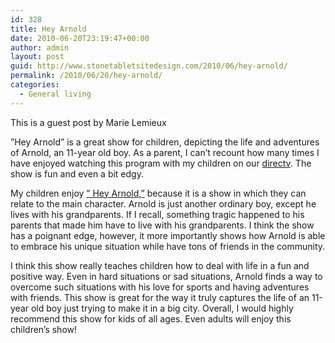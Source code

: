 ```yaml
---
id: 328
title: Hey Arnold
date: 2010-06-20T23:19:47+00:00
author: admin
layout: post
guid: http://www.stonetabletsitedesign.com/2010/06/hey-arnold/
permalink: /2010/06/20/hey-arnold/
categories:
  - General living
---
```

This is a guest post by Marie Lemieux

”Hey Arnold&#8221; is a great show for children, depicting the life and adventures of Arnold, an 11-year old boy. As a parent, I can&#8217;t recount how many times I have enjoyed watching this program with my children on our [directv](http://www.tvbydirect.com/directv-deals/). The show is fun and even a bit edgy.

My children enjoy [&#8221; Hey Arnold,&#8221;](http://coreywwilliams.wordpress.com/2010/01/04/good-shows-hey-arnold/) because it is a show in which they can relate to the main character. Arnold is just another ordinary boy, except he lives with his grandparents. If I recall, something tragic happened to his parents that made him have to live with his grandparents. I think the show has a poignant edge, however, it more importantly shows how Arnold is able to embrace his unique situation while have tons of friends in the community.

I think this show really teaches children how to deal with life in a fun and positive way. Even in hard situations or sad situations, Arnold finds a way to overcome such situations with his love for sports and having adventures with friends. This show is great for the way it truly captures the life of an 11-year old boy just trying to make it in a big city. Overall, I would highly recommend this show for kids of all ages. Even adults will enjoy this children&#8217;s show!
